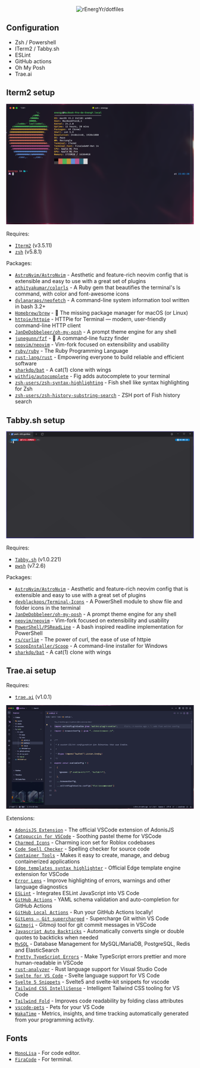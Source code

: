 <p align="center">
  <img src="https://socialify.git.ci/rEnergYr/dotfiles/image?font=Inter&language=1&name=1&owner=1&pattern=Plus&theme=Dark" alt="rEnergYr/dotfiles" width="640" height="320" />
</p>

## Configuration

- Zsh / Powershell
- ITerm2 / Tabby.sh
- ESLint
- GitHub actions
- Oh My Posh
- Trae.ai

## Iterm2 setup

![Iterm2](assets/iterm2.png)

Requires:

- [`Iterm2`](https://iterm2.com) (v3.5.11)
- [`zsh`](https://www.zsh.org) (v5.8.1) 

Packages:

- [`AstroNvim/AstroNvim`](https://github.com/AstroNvim/AstroNvim) - Aesthetic and feature-rich neovim config that is extensible and easy to use with a great set of plugins
- [`athityakumar/colorls`](https://github.com/athityakumar/colorls) - A Ruby gem that beautifies the terminal's ls command, with color and font-awesome icons
- [`dylanaraps/neofetch`](https://github.com/dylanaraps/neofetch) - A command-line system information tool written in bash 3.2+
- [`Homebrew/brew`](https://github.com/Homebrew/brew) - 🍺 The missing package manager for macOS (or Linux)
- [`httpie/httpie`](https://github.com/httpie/httpie) - HTTPie for Terminal — modern, user-friendly command-line HTTP client
- [`JanDeDobbeleer/oh-my-posh`](https://github.com/JanDeDobbeleer/oh-my-posh) - A prompt theme engine for any shell
- [`junegunn/fzf`](https://github.com/junegunn/fzf) - 🌸 A command-line fuzzy finder
- [`neovim/neovim`](https://github.com/neovim/neovim) - Vim-fork focused on extensibility and usability
- [`ruby/ruby`](https://github.com/ruby/ruby) - The Ruby Programming Language
- [`rust-lang/rust`](https://github.com/rust-lang/rust) - Empowering everyone to build reliable and efficient software
- [`sharkdp/bat`](https://github.com/sharkdp/bat) - A cat(1) clone with wings
- [`withfig/autocomplete`](https://github.com/withfig/autocomplete) - Fig adds autocomplete to your terminal
- [`zsh-users/zsh-syntax-highlighting`](https://github.com/zsh-users/zsh-syntax-highlighting) - Fish shell like syntax highlighting for Zsh
- [`zsh-users/zsh-history-substring-search`](https://github.com/zsh-users/zsh-history-substring-search) - ZSH port of Fish history search

## Tabby.sh setup

![Tabby.sh](assets/tabbysh.png)

Requires:

- [`Tabby.sh`](https://tabby.sh) (v1.0.221)
- [`pwsh`](https://github.com/PowerShell/PowerShell) (v7.2.6)

Packages:

- [`AstroNvim/AstroNvim`](https://github.com/AstroNvim/AstroNvim) - Aesthetic and feature-rich neovim config that is extensible and easy to use with a great set of plugins
- [`devblackops/Terminal-Icons`](https://github.com/devblackops/Terminal-Icons) - A PowerShell module to show file and folder icons in the terminal
- [`JanDeDobbeleer/oh-my-posh`](https://github.com/JanDeDobbeleer/oh-my-posh) - A prompt theme engine for any shell
- [`neovim/neovim`](https://github.com/neovim/neovim) - Vim-fork focused on extensibility and usability
- [`PowerShell/PSReadLine`](https://github.com/PowerShell/PSReadLine) - A bash inspired readline implementation for PowerShell
- [`rs/curlie`](https://github.com/rs/curlie) - The power of curl, the ease of use of httpie
- [`ScoopInstaller/Scoop`](https://github.com/ScoopInstaller/Scoop) - A command-line installer for Windows
- [`sharkdp/bat`](https://github.com/sharkdp/bat) - A cat(1) clone with wings

## Trae.ai setup

Requires:

- [`trae.ai`](https://www.trae.ai) (v1.0.1)

![Trae.ai](assets/trae-ai.png)

Extensions:

- [`AdonisJS Extension`](https://marketplace.visualstudio.com/items?itemName=jripouteau.adonis-vscode-extension) - The official VSCode extension of AdonisJS
- [`Catppuccin for VSCode`](https://marketplace.visualstudio.com/items?itemName=Catppuccin.catppuccin-vsc) - Soothing pastel theme for VSCode
- [`Charmed Icons`](https://marketplace.visualstudio.com/items?itemName=littensy.charmed-icons) - Charming icon set for Roblox codebases
- [`Code Spell Checker`](https://marketplace.visualstudio.com/items?itemName=streetsidesoftware.code-spell-checker) - Spelling checker for source code
- [`Container Tools`](https://marketplace.visualstudio.com/items?itemName=ms-azuretools.vscode-containers) - Makes it easy to create, manage, and debug containerized applications
- [`Edge templates syntax highlighter`](https://marketplace.visualstudio.com/items?itemName=AdonisJS.vscode-edge) - Official Edge template engine extension for VSCode
- [`Error Lens`](https://marketplace.visualstudio.com/items?itemName=usernamehw.errorlens) - Improve highlighting of errors, warnings and other language diagnostics
- [`ESLint`](https://marketplace.visualstudio.com/items?itemName=dbaeumer.vscode-eslint) - Integrates ESLint JavaScript into VS Code
- [`GitHub Actions`](https://marketplace.visualstudio.com/items?itemName=me-dutour-mathieu.vscode-github-actions) - YAML schema validation and auto-completion for GitHub Actions
- [`GitHub Local Actions`](https://marketplace.visualstudio.com/items?itemName=SanjulaGanepola.github-local-actions) - Run your GitHub Actions locally!
- [`GitLens — Git supercharged`](https://marketplace.visualstudio.com/items?itemName=eamodio.gitlens) - Supercharge Git within VS Code
- [`Gitmoji`](https://marketplace.visualstudio.com/items?itemName=seatonjiang.gitmoji-vscode) - Gitmoji tool for git commit messages in VSCode
- [`Javascript Auto Backticks`](https://marketplace.visualstudio.com/items?itemName=chamboug.js-auto-backticks) - Automatically converts single or double quotes to backticks when needed
- [`MySQL`](https://marketplace.visualstudio.com/items?itemName=cweijan.vscode-mysql-client2) - Database Management for MySQL/MariaDB, PostgreSQL, Redis and ElasticSearch
- [`Pretty TypeScript Errors`](https://marketplace.visualstudio.com/items?itemName=yoavbls.pretty-ts-errors) - Make TypeScript errors prettier and more human-readable in VSCode
- [`rust-analyzer`](https://marketplace.visualstudio.com/items?itemName=rust-lang.rust-analyzer) - Rust language support for Visual Studio Code
- [`Svelte for VS Code`](https://marketplace.visualstudio.com/items?itemName=svelte.svelte-vscode) - Svelte language support for VS Code
- [`Svelte 5 Snippets`](https://marketplace.visualstudio.com/items?itemName=Chanzhaoyu.svelte-5-snippets) - Svelte5 and svelte-kit snippets for vscode
- [`Tailwind CSS IntelliSense`](https://marketplace.visualstudio.com/items?itemName=bradlc.vscode-tailwindcss) - Intelligent Tailwind CSS tooling for VS Code
- [`Tailwind Fold`](https://marketplace.visualstudio.com/items?itemName=stivo.tailwind-fold) - Improves code readability by folding class attributes
- [`vscode-pets`](https://marketplace.visualstudio.com/items?itemName=tonybaloney.vscode-pets) - Pets for your VS Code
- [`WakaTime`](https://marketplace.visualstudio.com/items?itemName=WakaTime.vscode-wakatime) - Metrics, insights, and time tracking automatically generated from your programming activity.

## Fonts

- [`MonoLisa`](https://www.monolisa.dev) - For code editor.
- [`FiraCode`](https://github.com/ryanoasis/nerd-fonts) - For terminal.
